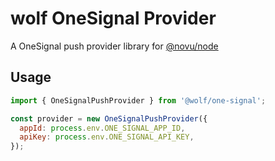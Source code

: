 # wolf OneSignal Provider

A OneSignal push provider library for [@novu/node](https://github.com/wolfhq/wolf)

## Usage

```javascript
import { OneSignalPushProvider } from '@wolf/one-signal';

const provider = new OneSignalPushProvider({
  appId: process.env.ONE_SIGNAL_APP_ID,
  apiKey: process.env.ONE_SIGNAL_API_KEY,
});
```
